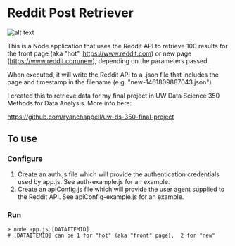 # Reddit Post Retriever
![alt text](https://travis-ci.org/ryanchappell/uw-ds-350-reddit-retriever.svg?branch=master "build status")

This is a Node application that uses the Reddit API to retrieve 100 results for the front page (aka "hot", https://www.reddit.com) or new page (https://www.reddit.com/new), depending on the parameters passed. 

When executed, it will write the Reddit API to a .json file that includes the page and timestamp in the filename (e.g. "new-1461809887043.json").

I created this to retrieve data for my final project in UW Data Science 350 Methods for Data Analysis. More info here:

https://github.com/ryanchappell/uw-ds-350-final-project

## To use

### Configure
1. Create an auth.js file which will provide the authentication credentials used by app.js. See auth-example.js for an example.
2. Create an apiConfig.js file which will provide the user agent supplied to the Reddit API. See apiConfig-example.js for an example.

### Run
```
> node app.js [DATAITEMID]
# [DATAITEMID] can be 1 for "hot" (aka "front" page),  2 for "new"
```

